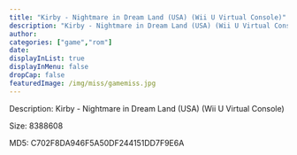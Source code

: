 ```yaml
---
title: "Kirby - Nightmare in Dream Land (USA) (Wii U Virtual Console)"
description: "Kirby - Nightmare in Dream Land (USA) (Wii U Virtual Console)"
author: 
categories: ["game","rom"]
date: 
displayInList: true
displayInMenu: false
dropCap: false
featuredImage: /img/miss/gamemiss.jpg
---
```


Description: Kirby - Nightmare in Dream Land (USA) (Wii U Virtual Console)

Size: 8388608

MD5: C702F8DA946F5A50DF244151DD7F9E6A

